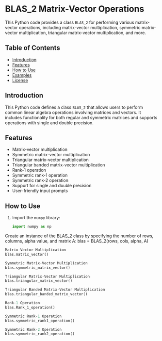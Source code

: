 # BLAS_2 Matrix-Vector Operations

This Python code provides a class `BLAS_2` for performing various matrix-vector operations, including matrix-vector multiplication, symmetric matrix-vector multiplication, triangular matrix-vector multiplication, and more.

## Table of Contents

- [Introduction](#introduction)
- [Features](#features)
- [How to Use](#how-to-use)
- [Examples](#examples)
- [License](#license)

## Introduction

This Python code defines a class `BLAS_2` that allows users to perform common linear algebra operations involving matrices and vectors. It includes functionality for both regular and symmetric matrices and supports operations with single and double precision.

## Features

- Matrix-vector multiplication
- Symmetric matrix-vector multiplication
- Triangular matrix-vector multiplication
- Triangular banded matrix-vector multiplication
- Rank-1 operation
- Symmetric rank-1 operation
- Symmetric rank-2 operation
- Support for single and double precision
- User-friendly input prompts

## How to Use

1. Import the `numpy` library:

   ```python
   import numpy as np


Create an instance of the BLAS_2 class by specifying the number of rows, columns, alpha value, and matrix A:
blas = BLAS_2(rows, cols, alpha, A)


```python
Matrix-Vector Multiplication
blas.matrix_vector()

Symmetric Matrix-Vector Multiplication
blas.symmetric_matrix_vector()

Triangular Matrix-Vector Multiplication
blas.triangular_matrix_vector()

Triangular Banded Matrix-Vector Multiplication
blas.triangular_banded_matrix_vector()

Rank-1 Operation
blas.Rank_1_operation()

Symmetric Rank-1 Operation
blas.symmetric_rank1_operation()

Symmetric Rank-2 Operation
blas.symmetric_rank2_operation()

